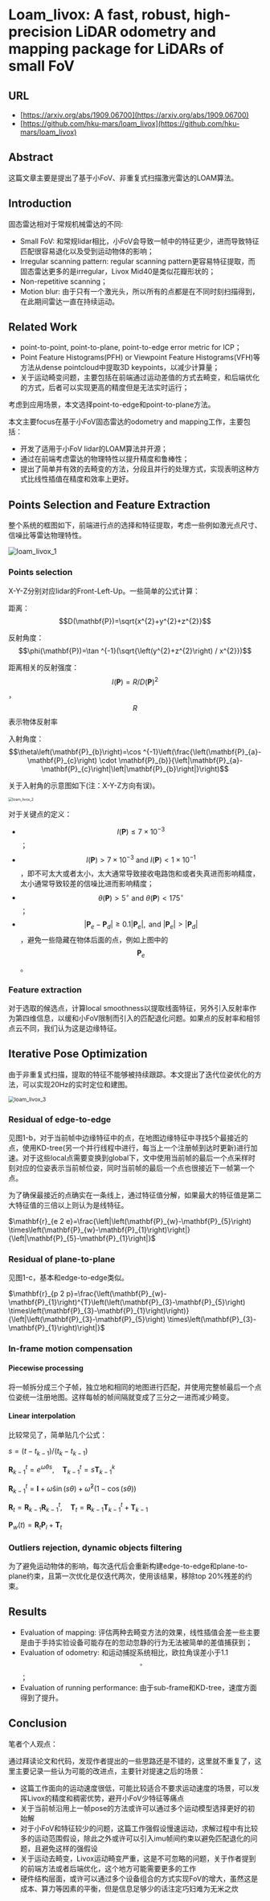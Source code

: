 # Loam_livox: A fast, robust, high-precision LiDAR odometry and mapping package for LiDARs of small FoV
## URL  
- [https://arxiv.org/abs/1909.06700](https://arxiv.org/abs/1909.06700)
- [https://github.com/hku-mars/loam_livox](https://github.com/hku-mars/loam_livox)

## Abstract
这篇文章主要是提出了基于小FoV、非重复式扫描激光雷达的LOAM算法。

## Introduction 
固态雷达相对于常规机械雷达的不同:

- Small FoV: 和常规lidar相比，小FoV会导致一帧中的特征更少，进而导致特征匹配很容易退化以及受到运动物体的影响；
- Irregular scanning pattern: regular scanning pattern更容易特征提取，而固态雷达更多的是irregular，Livox Mid40是类似花瓣形状的；
- Non-repetitive scanning；
- Motion blur: 由于只有一个激光头，所以所有的点都是在不同时刻扫描得到，在此期间雷达一直在持续运动。

## Related Work
- point-to-point, point-to-plane, point-to-edge error metric for ICP；
- Point Feature Histograms(PFH) or Viewpoint Feature Histograms(VFH)等方法从dense pointcloud中提取3D keypoints，以减少计算量；
- 关于运动畸变问题，主要包括在前端通过运动差值的方式去畸变，和后端优化的方式，后者可以实现更高的精度但是无法实时运行；

考虑到应用场景，本文选择point-to-edge和point-to-plane方法。

本文主要focus在基于小FoV固态雷达的odometry and mapping工作，主要包括：

- 开发了适用于小FoV lidar的LOAM算法并开源；
- 通过在前端考虑雷达的物理特性以提升精度和鲁棒性；
- 提出了简单并有效的去畸变的方法，分段且并行的处理方式，实现表明这种方式比线性插值在精度和效率上更好。

## Points Selection and Feature Extraction

整个系统的框图如下，前端进行点的选择和特征提取，考虑一些例如激光点尺寸、信噪比等雷达物理特性。

![loam_livox_1](../../pictures/loam_livox_1.png)

### Points selection

X-Y-Z分别对应lidar的Front-Left-Up。一些简单的公式计算：

距离：$$D(\mathbf{P})=\sqrt{x^{2}+y^{2}+z^{2}}$$

反射角度：$$\phi(\mathbf{P})=\tan ^{-1}(\sqrt{\left(y^{2}+z^{2}\right) / x^{2}})$$

距离相关的反射强度：$$I(\mathbf{P})=R / D(\mathbf{P})^{2}$$，$$R$$表示物体反射率

入射角度：$$\theta\left(\mathbf{P}_{b}\right)=\cos ^{-1}\left(\frac{\left(\mathbf{P}_{a}-\mathbf{P}_{c}\right) \cdot \mathbf{P}_{b}}{\left|\mathbf{P}_{a}-\mathbf{P}_{c}\right|\left|\mathbf{P}_{b}\right|}\right)$$

关于入射角的示意图如下(注：X-Y-Z方向有误)。

<img src="../../pictures/loam_livox_2.png" alt="loam_livox_2" style="zoom:50%;" />

对于关键点的定义：

- $$I(\mathbf{P}) \leq 7 \times 10^{-3} $$；
- $$I(\mathbf{P}) \gt 7 \times 10^{-3} \text{ and } I(\mathbf{P}) \lt 1 \times 10^{-1}$$ ，即不可太大或者太小，太大通常导致接收电路饱和或者失真进而影响精度，太小通常导致较差的信噪比进而影响精度；
- $$\theta(\mathbf{P}) \gt 5^{\circ} \text{ and } \theta(\mathbf{P}) \lt 175^{\circ}$$；
- $$\left|\mathbf{P}_{e}-\mathbf{P}_{d}\right| \geq 0.1\left|\mathbf{P}_{e}\right|, \text { and }\left|\mathbf{P}_{e}\right|>\left|\mathbf{P}_{d}\right|$$，避免一些隐藏在物体后面的点，例如上图中的$$\mathbf{P}_{e}$$。

### Feature extraction

对于选取的候选点，计算local smoothness以提取线面特征，另外引入反射率作为第四维信息，以缓和小FoV限制而引入的匹配退化问题。如果点的反射率和相邻点云不同，我们认为这是边缘特征。

## Iterative Pose Optimization

由于非重复式扫描，提取的特征不能够被持续跟踪。本文提出了迭代位姿优化的方法，可以实现20Hz的实时定位和建图。

<img src="/home/tusimple/N-January/paper-reading-lslam/pictures/loam_livox_3.png" alt="loam_livox_3" style="zoom:75%;" />

### Residual of edge-to-edge

见图1-b，对于当前帧中边缘特征中的点，在地图边缘特征中寻找5个最接近的点，使用KD-tree(另一个并行线程中进行，每当上一个注册帧到达时更新)进行加速。对于这些local点需要变换到global下，文中使用当前帧的最后一个点采样时刻对应的位姿表示当前帧位姿，同时当前帧的最后一个点也很接近下一帧第一个点。

为了确保最接近的点确实在一条线上，通过特征值分解，如果最大的特征值是第二大特征值的三倍以上则认为是线特征。

$\mathbf{r}_{e 2 e}=\frac{\left|\left(\mathbf{P}_{w}-\mathbf{P}_{5}\right) \times\left(\mathbf{P}_{w}-\mathbf{P}_{1}\right)\right|}{\left|\mathbf{P}_{5}-\mathbf{P}_{1}\right|}$

### Residual of plane-to-plane

见图1-c，基本和edge-to-edge类似。

$\mathbf{r}_{p 2 p}=\frac{\left(\mathbf{P}_{w}-\mathbf{P}_{1}\right)^{T}\left(\left(\mathbf{P}_{3}-\mathbf{P}_{5}\right) \times\left(\mathbf{P}_{3}-\mathbf{P}_{1}\right)\right)}{\left|\left(\mathbf{P}_{3}-\mathbf{P}_{5}\right) \times\left(\mathbf{P}_{3}-\mathbf{P}_{1}\right)\right|}$

### In-frame motion compensation

#### Piecewise processing

将一帧拆分成三个子帧，独立地和相同的地图进行匹配，并使用完整帧最后一个点位姿统一注册地图。这样每帧的帧间隔就变成了三分之一进而减少畸变。

#### Linear interpolation

比较常见了，简单贴几个公式：

$s=\left(t-t_{k-1}\right) /\left(t_{k}-t_{k-1}\right)$

$\mathbf{R}_{k-1}^{t}=e^{\hat{\omega} \theta s}, \quad \mathbf{T}_{k-1}^{t}=s \mathbf{T}_{k-1}^{k}$

$\mathbf{R}_{k-1}^{t}=\mathbf{I}+\widehat{\omega} \sin (s \theta)+\hat{\omega}^{2}(1-\cos (s \theta))$

$\mathbf{R}_{t}=\mathbf{R}_{k-1} \mathbf{R}_{k-1}^{t}, \quad \mathbf{T}_{t}=\mathbf{R}_{k-1} \mathbf{T}_{k-1}^{t}+\mathbf{T}_{k-1}$

$\mathbf{P}_{w}(t)=\mathbf{R}_{t} \mathbf{P}_{l}+\mathbf{T}_{t}$

### Outliers rejection, dynamic objects filtering

为了避免运动物体的影响，每次迭代后会重新构建edge-to-edge和plane-to-plane约束，且第一次优化是仅迭代两次，使用该结果，移除top 20%残差的约束。

## Results
- Evaluation of mapping: 评估两种去畸变方法的效果，线性插值会差一些主要是由于手持实验设备可能存在的忽动忽静的行为无法被简单的差值捕获到；
- Evaluation of odometry: 和运动捕捉系统相比，欧拉角误差小于1.1$$^{\circ}$$；
- Evaluation of running performance: 由于sub-frame和KD-tree，速度方面得到了提升。

## Conclusion
笔者个人观点：

通过拜读论文和代码，发现作者提出的一些思路还是不错的，这里就不重复了，这里主要记录一些认为可能的改进点，主要针对提速之后的场景：

- 这篇工作面向的运动速度很低，可能比较适合不要求运动速度的场景，可以发挥Livox的精度和稠密优势，避开小FoV少特征等痛点
- 关于当前帧沿用上一帧pose的方法或许可以通过多个运动模型选择更好的初始解
- 对于小FoV和特征较少的问题，这篇工作强假设慢速运动，求解过程中有比较多的运动范围假设，除此之外或许可以引入imu帧间约束以避免匹配退化的问题，且避免这样的强假设
- 关于运动去畸变，Livox运动畸变严重，这是不可忽略的问题，关于作者提到的前端方法或者后端优化，这个地方可能需要更多的工作
- 硬件结构层面，或许可以通过多个设备组合的方式实现FoV的增大，虽然这是成本、算力等因素的平衡，但是信息足够少的话注定巧妇难为无米之炊